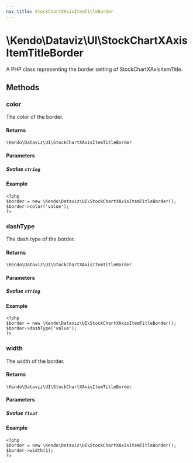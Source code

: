 ```yaml
---
nav_title: StockChartXAxisItemTitleBorder
---
```


# \Kendo\Dataviz\UI\StockChartXAxisItemTitleBorder

A PHP class representing the border setting of StockChartXAxisItemTitle.


## Methods

### color
The color of the border.

#### Returns
`\Kendo\Dataviz\UI\StockChartXAxisItemTitleBorder`

#### Parameters

##### $value `string`



#### Example 
    <?php
    $border = new \Kendo\Dataviz\UI\StockChartXAxisItemTitleBorder();
    $border->color('value');
    ?>

### dashType
The dash type of the border.

#### Returns
`\Kendo\Dataviz\UI\StockChartXAxisItemTitleBorder`

#### Parameters

##### $value `string`



#### Example 
    <?php
    $border = new \Kendo\Dataviz\UI\StockChartXAxisItemTitleBorder();
    $border->dashType('value');
    ?>

### width
The width of the border.

#### Returns
`\Kendo\Dataviz\UI\StockChartXAxisItemTitleBorder`

#### Parameters

##### $value `float`



#### Example 
    <?php
    $border = new \Kendo\Dataviz\UI\StockChartXAxisItemTitleBorder();
    $border->width(1);
    ?>

